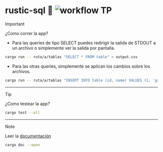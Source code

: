 # rustic-sql 🦀 ![workflow TP](https://github.com/gabokatta/rustic-sql/actions/workflows/rust.yml/badge.svg)

> [!IMPORTANT]
> ¿Como correr la app?
> - Para las queries de tipo SELECT puedes redirigir la salida de STDOUT a un archivo o simplemente ver la salida por pantalla.
> ```BASH
>cargo run -- ruta/a/tablas "SELECT * FROM table" > output.csv
>```
> - Para las otras queries, simplemente se aplican los cambios sobre los archivos.
> ```BASH
>cargo run -- ruta/a/tablas "INSERT INTO table (id, name) VALUES (1, 'gabriel');"
>```
___
> [!TIP]
> ¿Como testear la app?
>```BASH
>cargo test --all
>```
___
> [!NOTE]
> Leer la [documentación](https://gabokatta.github.io/rustic-sql/rustic-sql/index.html)
>```BASH
>cargo doc --open
>```
